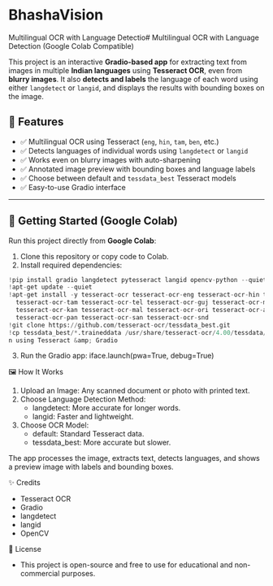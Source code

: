 # BhashaVision
Multilingual OCR with Language Detectio# Multilingual OCR with Language Detection (Google Colab Compatible)

This project is an interactive **Gradio-based app** for extracting text from images in multiple **Indian languages** using **Tesseract OCR**, even from **blurry images**. It also **detects and labels** the language of each word using either `langdetect` or `langid`, and displays the results with bounding boxes on the image.

## 🧠 Features

- ✅ Multilingual OCR using Tesseract (`eng`, `hin`, `tam`, `ben`, etc.)
- ✅ Detects languages of individual words using `langdetect` or `langid`
- ✅ Works even on blurry images with auto-sharpening
- ✅ Annotated image preview with bounding boxes and language labels
- ✅ Choose between default and `tessdata_best` Tesseract models
- ✅ Easy-to-use Gradio interface

---

## 🚀 Getting Started (Google Colab)

Run this project directly from **Google Colab**:

1. Clone this repository or copy code to Colab.
2. Install required dependencies:

```python
!pip install gradio langdetect pytesseract langid opencv-python --quiet
!apt-get update --quiet
!apt-get install -y tesseract-ocr tesseract-ocr-eng tesseract-ocr-hin tesseract-ocr-ben \
  tesseract-ocr-tam tesseract-ocr-tel tesseract-ocr-guj tesseract-ocr-mar \
  tesseract-ocr-kan tesseract-ocr-mal tesseract-ocr-ori tesseract-ocr-asm \
  tesseract-ocr-pan tesseract-ocr-san tesseract-ocr-snd
!git clone https://github.com/tesseract-ocr/tessdata_best.git
!cp tessdata_best/*.traineddata /usr/share/tesseract-ocr/4.00/tessdata/
n using Tesseract &amp; Gradio
```
3. Run the Gradio app:
   iface.launch(pwa=True, debug=True)


🖼️ How It Works
1. Upload an Image: Any scanned document or photo with printed text.
2. Choose Language Detection Method:
    * langdetect: More accurate for longer words.
    * langid: Faster and lightweight.
3. Choose OCR Model:
    * default: Standard Tesseract data.
    * tessdata_best: More accurate but slower.
   
The app processes the image, extracts text, detects languages, and shows a preview image with labels and bounding boxes.

✨ Credits
  *  Tesseract OCR
  *  Gradio
  *  langdetect
  *  langid
  *  OpenCV

📜 License
  *  This project is open-source and free to use for educational and non-commercial purposes.
